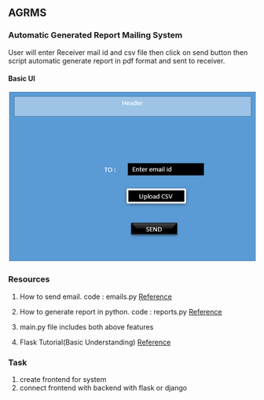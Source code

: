 AGRMS
-----
### Automatic Generated Report Mailing System
User will enter Receiver mail id and csv file then click on send button then script automatic generate report in pdf format and sent to receiver.
#### Basic UI
![Alt UI](https://github.com/imshubh17/Projects/blob/master/images/reportsenddashboard.PNG?raw=true "UI")

### Resources
1. How to send email. code : emails.py [Reference](https://docs.python.org/3/library/email.examples.html)    

2. How to generate report in python. code : reports.py [Reference](https://www.reportlab.com/documentation/tutorial/)    

3. main.py file includes both above features

4. Flask Tutorial(Basic Understanding) [Reference](https://flask.palletsprojects.com/en/1.1.x/quickstart/)

### Task 
1. create frontend for system
2. connect frontend with backend with flask or django


